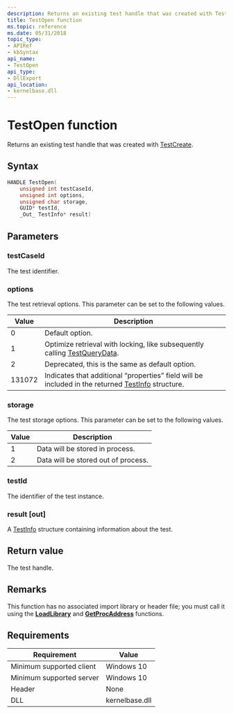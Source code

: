 ```yaml
---
description: Returns an existing test handle that was created with TestCreate.
title: TestOpen function
ms.topic: reference
ms.date: 05/31/2018
topic_type: 
- APIRef
- kbSyntax
api_name: 
- TestOpen
api_type: 
- DllExport
api_location: 
- kernelbase.dll
---
```


# TestOpen function

Returns an existing test handle that was created with [TestCreate](tip-testcreate-function.md).

## Syntax


```C++
HANDLE TestOpen(
    unsigned int testCaseId,               
    unsigned int options,   
    unsigned char storage,
    GUID* testId,            
    _Out_ TestInfo* result)
```



## Parameters

### testCaseId

The test identifier.

### options

The test retrieval options. This parameter can be set to the following values.

| Value	| Description |
|-------|---------|
| 0	| Default option. |
| 1	| Optimize retrieval with locking, like subsequently calling [TestQueryData](tip-testquerydata-function.md). |
| 2 | Deprecated, this is the same as default option. |
| 131072 | Indicates that additional “properties” field will be included in the returned  [TestInfo](tip-testinfo-structure.md) structure. |

### storage

The test storage options. This parameter can be set to the following values.

| Value	| Description |
|-------|---------|
| 1 | Data will be stored in process. |
| 2 | Data will be stored out of process. |

### testId

The identifier of the test instance.

### result [out]

A [TestInfo](tip-testinfo-structure.md) structure containing information about the test. 

## Return value

The test handle.

## Remarks

This function has no associated import library or header file; you must call it using the [**LoadLibrary**](/windows/win32/api/libloaderapi/nf-libloaderapi-loadlibrarya) and [**GetProcAddress**](/windows/win32/api/libloaderapi/nf-libloaderapi-getprocaddress) functions.

## Requirements

| Requirement | Value |
|-------------------------------------|-----------------------------------------|
| Minimum supported client | Windows 10                          |
| Minimum supported server | Windows 10                                |
| Header                   | None  |
| DLL                      | kernelbase.dll |



 

 





